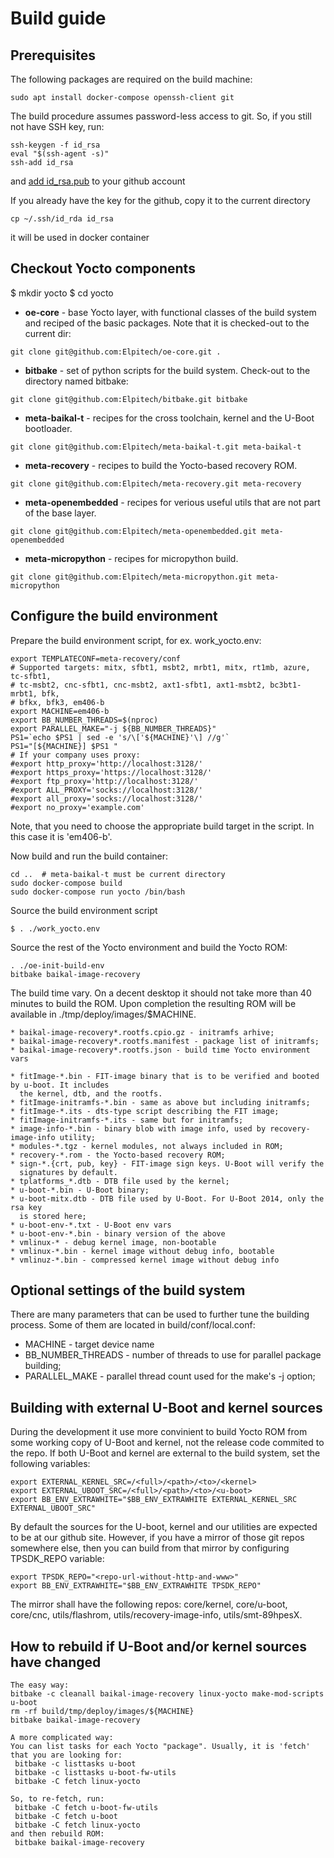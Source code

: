 Build guide
===========

## Prerequisites

The following packages are required on the build machine:

```
sudo apt install docker-compose openssh-client git
```

The build procedure assumes password-less access to git. So, if you still not have SSH key, run:

```
ssh-keygen -f id_rsa
eval "$(ssh-agent -s)"
ssh-add id_rsa
```
and [add id_rsa.pub](https://docs.github.com/en/authentication/connecting-to-github-with-ssh/adding-a-new-ssh-key-to-your-github-account) 
to your github account

If you already have the key for the github, copy it to the current directory
```shell
cp ~/.ssh/id_rda id_rsa
```
it will be used in docker container

## Checkout Yocto components

$ mkdir yocto
$ cd yocto

* **oe-core** - base Yocto layer, with functional classes of the build system
and reciped of the basic packages. Note that it is checked-out to the current
dir:
```
git clone git@github.com:Elpitech/oe-core.git .
```

* **bitbake** - set of python scripts for the build system. Check-out to
the directory named bitbake:
```
git clone git@github.com:Elpitech/bitbake.git bitbake
```

* **meta-baikal-t** - recipes for the cross toolchain, kernel and the U-Boot
  bootloader.
```
git clone git@github.com:Elpitech/meta-baikal-t.git meta-baikal-t
```

* **meta-recovery** - recipes to build the Yocto-based recovery ROM.
```
git clone git@github.com:Elpitech/meta-recovery.git meta-recovery
```

* **meta-openembedded** - recipes for verious useful utils that are not part
  of the base layer.
```
git clone git@github.com:Elpitech/meta-openembedded.git meta-openembedded
```

* **meta-micropython** - recipes for micropython build.
```
git clone git@github.com:Elpitech/meta-micropython.git meta-micropython
```

## Configure the build environment

Prepare the build environment script, for ex. work_yocto.env:
```
export TEMPLATECONF=meta-recovery/conf
# Supported targets: mitx, sfbt1, msbt2, mrbt1, mitx, rt1mb, azure, tc-sfbt1,
# tc-msbt2, cnc-sfbt1, cnc-msbt2, axt1-sfbt1, axt1-msbt2, bc3bt1-mrbt1, bfk,
# bfkx, bfk3, em406-b
export MACHINE=em406-b
export BB_NUMBER_THREADS=$(nproc)
export PARALLEL_MAKE="-j ${BB_NUMBER_THREADS}"
PS1=`echo $PS1 | sed -e 's/\['${MACHINE}'\] //g'`
PS1="[${MACHINE}] $PS1 "
# If your company uses proxy:
#export http_proxy='http://localhost:3128/'
#export https_proxy='https://localhost:3128/'
#export ftp_proxy='http://localhost:3128/'
#export ALL_PROXY='socks://localhost:3128/'
#export all_proxy='socks://localhost:3128/'
#export no_proxy='example.com'
```
Note, that you need to choose the appropriate build target in the script. In this case it is
'em406-b'.

Now build and run the build container:

```shell
cd ..  # meta-baikal-t must be current directory
sudo docker-compose build
sudo docker-compose run yocto /bin/bash
```

Source the build environment script
```
$ . ./work_yocto.env
```

Source the rest of the Yocto environment and build the Yocto ROM:
```
. ./oe-init-build-env
bitbake baikal-image-recovery
```

The build time vary. On a decent desktop it should not take more than 40
minutes to build the ROM. Upon completion the resulting ROM will be available in
./tmp/deploy/images/$MACHINE.

```
* baikal-image-recovery*.rootfs.cpio.gz - initramfs arhive;
* baikal-image-recovery*.rootfs.manifest - package list of initramfs;
* baikal-image-recovery*.rootfs.json - build time Yocto environment vars

* fitImage-*.bin - FIT-image binary that is to be verified and booted by u-boot. It includes
  the kernel, dtb, and the rootfs.
* fitImage-initramfs-*.bin - same as above but including initramfs;
* fitImage-*.its - dts-type script describing the FIT image;
* fitImage-initramfs-*.its - same but for initramfs;
* image-info-*.bin - binary blob with image info, used by recovery-image-info utility;
* modules-*.tgz - kernel modules, not always included in ROM;
* recovery-*.rom - the Yocto-based recovery ROM;
* sign-*.{crt, pub, key} - FIT-image sign keys. U-Boot will verify the
  signatures by default.
* tplatforms_*.dtb - DTB file used by the kernel;
* u-boot-*.bin - U-Boot binary;
* u-boot-mitx.dtb - DTB file used by U-Boot. For U-Boot 2014, only the rsa key
  is stored here;
* u-boot-env-*.txt - U-Boot env vars
* u-boot-env-*.bin - binary version of the above
* vmlinux-* - debug kernel image, non-bootable
* vmlinux-*.bin - kernel image without debug info, bootable
* vmlinuz-*.bin - compressed kernel image without debug info
```

## Optional settings of the build system

There are many parameters that can be used to further tune the building process.
Some of them are located in  build/conf/local.conf:

* MACHINE - target device name
* BB_NUMBER_THREADS - number of threads to use for parallel package building;
* PARALLEL_MAKE - parallel thread count used for the make's -j option;

## Building with external U-Boot and kernel sources

During the development it use more convinient to build Yocto ROM from some
working copy of U-Boot and kernel, not the release code commited to the repo.
If both U-Boot and kernel are external to the build system, set the
following variables:
```
export EXTERNAL_KERNEL_SRC=/<full>/<path>/<to>/<kernel>
export EXTERNAL_UBOOT_SRC=/<full>/<path>/<to>/<u-boot>
export BB_ENV_EXTRAWHITE="$BB_ENV_EXTRAWHITE EXTERNAL_KERNEL_SRC EXTERNAL_UBOOT_SRC"
```

By default the sources for the U-boot, kernel and our utilities are expected to
be at our github site. However, if you have a mirror of those git repos somewhere
else, then you can build from that mirror by configuring TPSDK_REPO variable:
```
export TPSDK_REPO="<repo-url-without-http-and-www>"
export BB_ENV_EXTRAWHITE="$BB_ENV_EXTRAWHITE TPSDK_REPO"
```

The mirror shall have the following repos: core/kernel, core/u-boot, core/cnc,
utils/flashrom, utils/recovery-image-info, utils/smt-89hpesX.

## How to rebuild if U-Boot and/or kernel sources have changed

```
The easy way:
bitbake -c cleanall baikal-image-recovery linux-yocto make-mod-scripts u-boot
rm -rf build/tmp/deploy/images/${MACHINE}
bitbake baikal-image-recovery

A more complicated way:
You can list tasks for each Yocto "package". Usually, it is 'fetch'
that you are looking for:
 bitbake -c listtasks u-boot
 bitbake -c listtasks u-boot-fw-utils
 bitbake -C fetch linux-yocto

So, to re-fetch, run:
 bitbake -C fetch u-boot-fw-utils
 bitbake -C fetch u-boot
 bitbake -C fetch linux-yocto
and then rebuild ROM:
 bitbake baikal-image-recovery
```